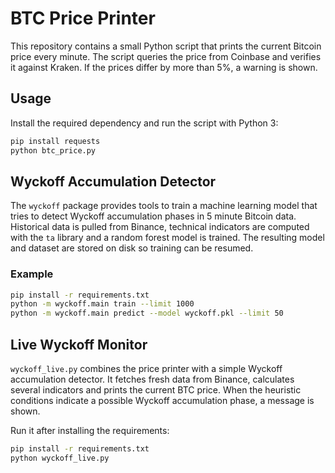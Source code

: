 # BTC Price Printer

This repository contains a small Python script that prints the current Bitcoin price every minute.
The script queries the price from Coinbase and verifies it against Kraken. If the prices differ by
more than 5%, a warning is shown.

## Usage

Install the required dependency and run the script with Python 3:

```bash
pip install requests
python btc_price.py
```

## Wyckoff Accumulation Detector

The `wyckoff` package provides tools to train a machine learning model that tries
to detect Wyckoff accumulation phases in 5 minute Bitcoin data. Historical data
is pulled from Binance, technical indicators are computed with the `ta`
library and a random forest model is trained. The resulting model and dataset
are stored on disk so training can be resumed.

### Example

```bash
pip install -r requirements.txt
python -m wyckoff.main train --limit 1000
python -m wyckoff.main predict --model wyckoff.pkl --limit 50
```

## Live Wyckoff Monitor

`wyckoff_live.py` combines the price printer with a simple Wyckoff accumulation detector. It fetches fresh data from Binance, calculates several indicators and prints the current BTC price. When the heuristic conditions indicate a possible Wyckoff accumulation phase, a message is shown.

Run it after installing the requirements:

```bash
pip install -r requirements.txt
python wyckoff_live.py
```
